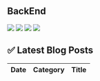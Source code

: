 


## BackEnd

<div>
  <img src="https://img.shields.io/badge/Spring Boot-6DB33F?style=flat&logo=Spring Boot&logoColor=white">
  <img src="https://img.shields.io/badge/Spring Security-6DB33F?style=flat&logo=Spring Security&logoColor=white">
  <img src="https://img.shields.io/badge/MySQL-4479A1?style=flat&logo=MySQL&logoColor=white">
  <img src="https://img.shields.io/badge/PostgreSQL-4169E1?style=flat&logo=PostgreSQL&logoColor=white">
</div>







## ✅ Latest Blog Posts

| Date       | Category | Title |
|------------|----------|-------|
